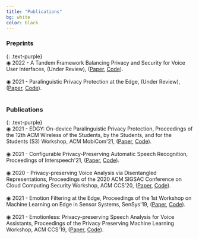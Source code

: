 ```yaml
---
title: "Publications"
bg: white
color: black
---
```

### **Preprints**
{: .text-purple}
<br>
&#9673; 2022 - A Tandem Framework Balancing Privacy and Security for Voice User Interfaces, (Under Review), ([Paper](https://arxiv.org/pdf/2107.10045.pdf), [Code](https://github.com/RanyaJumah/EDGY)). 
<br>
<br>
&#9673; 2021 - Paralinguistic Privacy Protection at the Edge, (Under Review), ([Paper](https://arxiv.org/pdf/2011.02930.pdf), [Code](https://github.com/RanyaJumah/EDGY)).
<br>
<br>
   
### **Publications**
{: .text-purple}
<br>
&#9673; 2021 - EDGY: On-device Paralinguistic Privacy Protection, Proceedings of the 12th ACM Wireless of the Students, by the Students, and for the Students (S3) Workshop, ACM MobiCom'21, ([Paper](https://dl.acm.org/doi/abs/10.1145/3477087.3478382), [Code](https://github.com/RanyaJumah/EDGY)). 
<br>
<br>
&#9673; 2021 - Configurable Privacy-Preserving Automatic Speech Recognition, Proceedings of Interspeech'21, ([Paper](https://www.isca-speech.org/archive/pdfs/interspeech_2021/aloufi21_interspeech.pdf), [Code](https://github.com/RanyaJumah/EDGY)).
<br>
<br>
&#9673; 2020 - Privacy-preserving Voice Analysis via Disentangled Representations, Proceedings of the 2020 ACM SIGSAC Conference on Cloud Computing Security Workshop, ACM CCS'20, ([Paper](https://dl.acm.org/doi/abs/10.1145/3411495.3421355), [Code](https://github.com/RanyaJumah/EDGY)). 
<br>
<br>
&#9673; 2021 - Emotion Filtering at the Edge, Proceedings of the 1st Workshop on Machine Learning on Edge in Sensor Systems, SenSys'19, ([Paper](https://dl.acm.org/doi/abs/10.1145/3362743.3362960), [Code](https://github.com/RanyaJumah/EDGY)).
<br>
<br>
&#9673; 2021 - Emotionless: Privacy-preserving Speech Analysis for Voice Assistants, Proceedings of the Privacy Preserving Machine Learning Workshop, ACM CCS'19, ([Paper](https://arxiv.org/abs/1908.03632), [Code](https://github.com/RanyaJumah/EDGY)).
<br>
<br>
